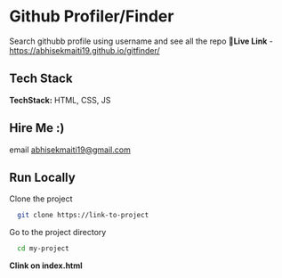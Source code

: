 
# Github Profiler/Finder

Search githubb profile using username and see all the repo
🚀**Live Link** - https://abhisekmaiti19.github.io/gitfinder/

## Tech Stack

**TechStack:** HTML, CSS, JS


## Hire Me :)
email abhisekmaiti19@gmail.com 


## Run Locally

Clone the project

```bash
  git clone https://link-to-project
```

Go to the project directory

```bash
  cd my-project
```

**Clink on index.html**


